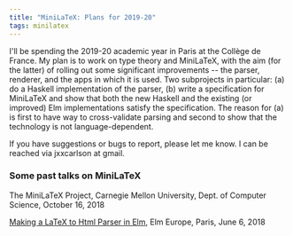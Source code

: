 ```yaml
---
title: "MiniLaTeX: Plans for 2019-20"
tags: minilatex
---
```


I'll be spending the 2019-20 academic year in Paris at the
Collège de France.  My plan is to work on type theory
and MiniLaTeX, with the aim (for the latter) of rolling out some significant
improvements -- the parser, renderer,
and the apps in which it is used.  Two subprojects in particular:
(a) do a Haskell implementation of the parser, (b) write a specification
for MiniLaTeX and show that both the new Haskell and the
existing (or improved) Elm implementations
satisfy the specification.  The reason for (a) is first to have way to
cross-validate parsing and second to show that the technology
is not language-dependent.



If you have
suggestions or bugs to report, please let me know.
I can be reached via jxxcarlson at gmail.




### Some past talks on MiniLaTeX

The MiniLaTeX Project, Carnegie Mellon University, Dept. of Computer Science, October 16, 2018

[Making a LaTeX to Html Parser in Elm](https://www.youtube.com/watch?v=dmDA7iziSgs&amp;t=95s), Elm Europe, Paris, June 6, 2018
